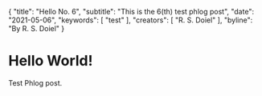{
	"title": "Hello No. 6",
	"subtitle": "This is the 6(th) test phlog post",
	"date": "2021-05-06",
	"keywords": [ "test" ],
	"creators": [ "R. S. Doiel" ],
	"byline": "By R. S. Doiel"
}


# Hello World!

Test Phlog post.
